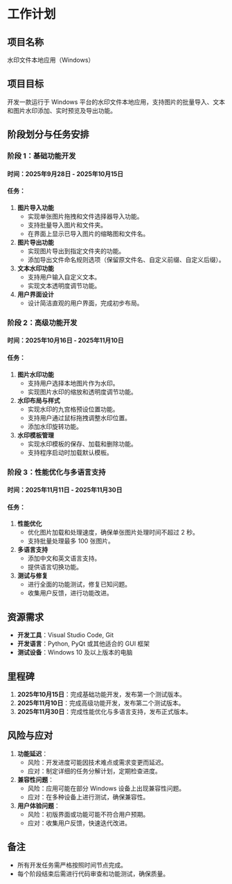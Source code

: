 # 工作计划

## 项目名称
水印文件本地应用（Windows）

## 项目目标
开发一款运行于 Windows 平台的水印文件本地应用，支持图片的批量导入、文本和图片水印添加、实时预览及导出功能。

## 阶段划分与任务安排

### 阶段 1：基础功能开发
#### 时间：2025年9月28日 - 2025年10月15日
#### 任务：
1. **图片导入功能**
   - 实现单张图片拖拽和文件选择器导入功能。
   - 支持批量导入图片和文件夹。
   - 在界面上显示已导入图片的缩略图和文件名。
2. **图片导出功能**
   - 实现图片导出到指定文件夹的功能。
   - 添加导出文件命名规则选项（保留原文件名、自定义前缀、自定义后缀）。
3. **文本水印功能**
   - 支持用户输入自定义文本。
   - 实现文本透明度调节功能。
4. **用户界面设计**
   - 设计简洁直观的用户界面，完成初步布局。

### 阶段 2：高级功能开发
#### 时间：2025年10月16日 - 2025年11月10日
#### 任务：
1. **图片水印功能**
   - 支持用户选择本地图片作为水印。
   - 实现图片水印的缩放和透明度调节功能。
2. **水印布局与样式**
   - 实现水印的九宫格预设位置功能。
   - 支持用户通过鼠标拖拽调整水印位置。
   - 添加水印旋转功能。
3. **水印模板管理**
   - 实现水印模板的保存、加载和删除功能。
   - 支持程序启动时加载默认模板。

### 阶段 3：性能优化与多语言支持
#### 时间：2025年11月11日 - 2025年11月30日
#### 任务：
1. **性能优化**
   - 优化图片加载和处理速度，确保单张图片处理时间不超过 2 秒。
   - 支持批量处理最多 100 张图片。
2. **多语言支持**
   - 添加中文和英文语言支持。
   - 提供语言切换功能。
3. **测试与修复**
   - 进行全面的功能测试，修复已知问题。
   - 收集用户反馈，进行功能改进。

## 资源需求
- **开发工具**：Visual Studio Code, Git
- **开发语言**：Python, PyQt 或其他适合的 GUI 框架
- **测试设备**：Windows 10 及以上版本的电脑

## 里程碑
1. **2025年10月15日**：完成基础功能开发，发布第一个测试版本。
2. **2025年11月10日**：完成高级功能开发，发布第二个测试版本。
3. **2025年11月30日**：完成性能优化与多语言支持，发布正式版本。

## 风险与应对
1. **功能延迟**：
   - 风险：开发进度可能因技术难点或需求变更而延迟。
   - 应对：制定详细的任务分解计划，定期检查进度。
2. **兼容性问题**：
   - 风险：应用可能在部分 Windows 设备上出现兼容性问题。
   - 应对：在多种设备上进行测试，确保兼容性。
3. **用户体验问题**：
   - 风险：初版界面或功能可能不符合用户预期。
   - 应对：收集用户反馈，快速迭代改进。

## 备注
- 所有开发任务需严格按照时间节点完成。
- 每个阶段结束后需进行代码审查和功能测试，确保质量。
